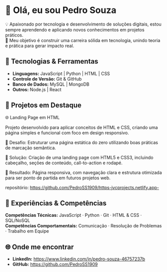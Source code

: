 # 👋 Olá, eu sou Pedro Souza

💡 Apaixonado por tecnologia e desenvolvimento de soluções digitais, estou sempre aprendendo e aplicando novos conhecimentos em projetos práticos.  
🎯 Meu objetivo é construir uma carreira sólida em tecnologia, unindo teoria e prática para gerar impacto real.

## 🚀 Tecnologias & Ferramentas
- **Linguagens:** JavaScript | Python | HTML | CSS
- **Controle de Versão:** Git & GitHub
- **Banco de Dados:** MySQL | MongoDB
- **Outros:** Node.js | React

## 📂 Projetos em Destaque
🌐 Landing Page em HTML

Projeto desenvolvido para aplicar conceitos de HTML e CSS, criando uma página simples e funcional com foco em design responsivo.

🔹 Desafio: Estruturar uma página estática do zero utilizando boas práticas de marcação semântica.

🔹 Solução: Criação de uma landing page com HTML5 e CSS3, incluindo cabeçalho, seções de conteúdo, call-to-action e rodapé.

🔹 Resultado: Página responsiva, com navegação clara e estrutura otimizada para ser ponto de partida em futuros projetos web.

repositório: https://github.com/PedroSS1909/https-jvcprojects.netlify.app-

## 💼 Experiências & Competências

**Competências Técnicas:** JavaScript · Python · Git · HTML & CSS · SQL/NoSQL  
**Competências Comportamentais:** Comunicação · Resolução de Problemas · Trabalho em Equipe

## 🌐 Onde me encontrar
- **LinkedIn:** https://www.linkedin.com/in/pedro-souza-46757237b
- **GitHub:** https://github.com/PedroSS1909
